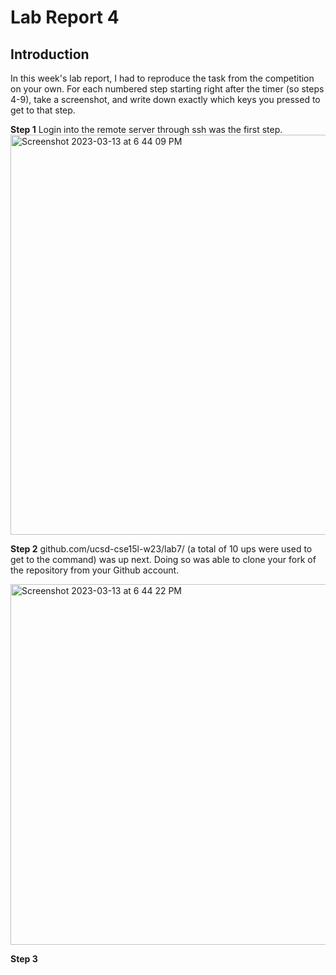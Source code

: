 # Lab Report 4

## Introduction
In this week's lab report, I had to reproduce the task from the competition on your own. For each numbered step starting right after the timer (so steps 4-9), take a screenshot, and write down exactly which keys you pressed to get to that step.

**Step 1**
Login into the remote server through ssh was the first step.
<img width="640" alt="Screenshot 2023-03-13 at 6 44 09 PM" src="https://user-images.githubusercontent.com/122570747/224873017-3da02603-a7df-4cfb-a9c6-a57d71b10b13.png">

**Step 2**
**<up> <up> <up> <up> <up> <up> <up> <up> <up> <up> <Enter>** github.com/ucsd-cse15l-w23/lab7/ (a total of 10 ups were used  to get to the command) was up next. Doing so was able to clone your fork of the repository from your Github account.
  
<img width="577" alt="Screenshot 2023-03-13 at 6 44 22 PM" src="https://user-images.githubusercontent.com/122570747/224875051-2c4927b5-0217-48a7-8a77-b6066e02c440.png">

**Step 3** 
  
